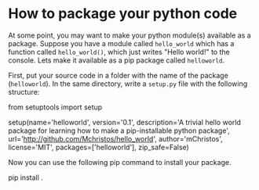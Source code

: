 # How to package your python code
At some point, you may want to make your python module(s) available as a package. Suppose you have a module called `hello_world` which has a function called `hello_world()`, which just writes "Hello world!" to the console. Lets make it available as a pip package called `helloworld`. 

First, put your source code in a folder with the name of the package (`helloworld`). In the same directory, write a `setup.py` file with the following structure: 

  from setuptools import setup

  setup(name='helloworld',
        version='0.1',
        description='A trivial hello world package for learning how to make a pip-installable python package',
        url='http://github.com/Mchristos/hello_world',
        author='mChristos',
        license='MIT',
        packages=['helloworld'],
        zip_safe=False)
        
Now you can use the following pip command to install your package. 

  pip install . 
